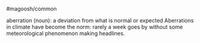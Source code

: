 #magoosh/common

aberration (noun): a deviation from what is normal or expected 
Aberrations in climate have become the norm: rarely a week goes by without some meteorological 
phenomenon making headlines. 
